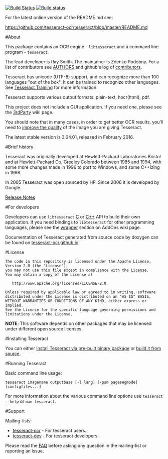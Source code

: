 [![Build Status](https://travis-ci.org/tesseract-ocr/tesseract.svg?branch=master)](https://travis-ci.org/tesseract-ocr/tesseract)
[![Build status](https://ci.appveyor.com/api/projects/status/miah0ikfsf0j3819?svg=true)](https://ci.appveyor.com/project/zdenop/tesseract/)

For the latest online version of the README.md see:
    
  https://github.com/tesseract-ocr/tesseract/blob/master/README.md

#About

This package contains an OCR engine - `libtesseract` and a command line program - `tesseract`.

The lead developer is Ray Smith. The maintainer is Zdenko Podobny. 
For a list of contributors see [AUTHORS](https://github.com/tesseract-ocr/tesseract/blob/master/AUTHORS) and github's log of [contributors](https://github.com/tesseract-ocr/tesseract/graphs/contributors).

Tesseract has unicode (UTF-8) support, and can recognize more than 100
languages "out of the box". It can be trained to recognize other languages. See [Tesseract Training](https://github.com/tesseract-ocr/tesseract/wiki/TrainingTesseract) for more information. 

Tesseract supports various output formats: plain-text, hocr(html), pdf.

This project does not include a GUI application. If you need one, please see the [3rdParty](https://github.com/tesseract-ocr/tesseract/wiki/3rdParty) wiki page.

You should note that in many cases, in order to get better OCR results, you'll need to [improve the quality](https://github.com/tesseract-ocr/tesseract/wiki/ImproveQuality) of the image you are giving Tesseract.

The latest stable version is 3.04.01, released in February 2016.

#Brief history

Tesseract was originally developed at Hewlett-Packard Laboratories Bristol and
at Hewlett-Packard Co, Greeley Colorado between 1985 and 1994, with some
more changes made in 1996 to port to Windows, and some C++izing in 1998.

In 2005 Tesseract was open sourced by HP. Since 2006 it is developed by Google.

[Release Notes](https://github.com/tesseract-ocr/tesseract/wiki/ReleaseNotes)

#For developers

Developers can use `libtesseract` [C](https://github.com/tesseract-ocr/tesseract/blob/master/api/capi.h) or [C++](https://github.com/tesseract-ocr/tesseract/blob/master/api/baseapi.h) API to build their own application. If you need bindings to `libtesseract` for other programming languages, please see the [wrapper](https://github.com/tesseract-ocr/tesseract/wiki/AddOns#tesseract-wrappers) section on AddOns wiki page.

Documentation of Tesseract generated from source code by doxygen can be found on [tesseract-ocr.github.io](http://tesseract-ocr.github.io/).

#License

    The code in this repository is licensed under the Apache License, Version 2.0 (the "License");
    you may not use this file except in compliance with the License.
    You may obtain a copy of the License at

       http://www.apache.org/licenses/LICENSE-2.0

    Unless required by applicable law or agreed to in writing, software
    distributed under the License is distributed on an "AS IS" BASIS,
    WITHOUT WARRANTIES OR CONDITIONS OF ANY KIND, either express or implied.
    See the License for the specific language governing permissions and
    limitations under the License.

**NOTE**: This software depends on other packages that may be licensed under different open source licenses.

#Installing Tesseract

You can either [Install Tesseract via pre-built binary package](https://github.com/tesseract-ocr/tesseract/wiki) or [build it from source](https://github.com/tesseract-ocr/tesseract/wiki/Compiling).

#Running Tesseract

Basic command line usage:

    tesseract imagename outputbase [-l lang] [-psm pagesegmode] [configfiles...]

For more information about the various command line options use `tesseract --help` or `man tesseract`. 

#Support

Mailing-lists:
* [tesseract-ocr](https://groups.google.com/d/forum/tesseract-ocr) - For tesseract users. 
* [tesseract-dev](https://groups.google.com/d/forum/tesseract-dev) - For tesseract developers. 

Please read the [FAQ](https://github.com/tesseract-ocr/tesseract/wiki/FAQ) before asking any question in the mailing-list or reporting an issue.

